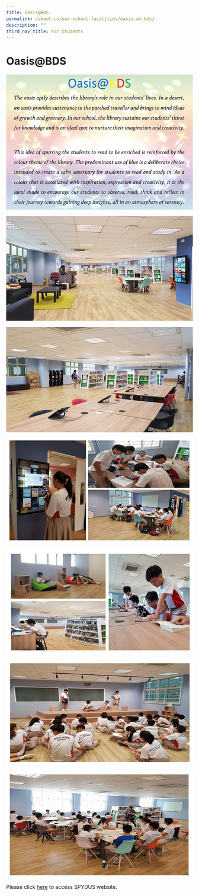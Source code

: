 ```yaml
---
title: Oasis@BDS
permalink: /about-us/our-school-facilities/oasis-at-bds/
description: ""
third_nav_title: For Students
---
```


Oasis@BDS
=========

![Oasis@BDS Library Writeup](/images/Library%20Oasis%20Writeup.jpg)

![Oasis@BDS](/images/Library1b.jpg)

![Oasis@BDS](/images/Library2.jpg)

![Oasis@BDS](/images/Library3.jpg)

![Oasis@BDS](/images/Library4.jpg)

![Oasis@BDS](/images/Library5.jpg)

![Oasis@BDS](/images/Library6.jpg)

Please click [here](https://schoolibrary.moe.edu.sg/bedoksouthsec/cgi-bin/spydus.exe/MSGTRN/WPAC/HOME) to access SPYDUS website.